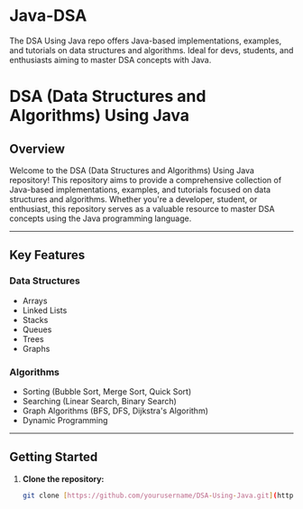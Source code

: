 # Java-DSA
The DSA Using Java repo offers Java-based implementations, examples, and tutorials on data structures and algorithms. Ideal for devs, students, and enthusiasts aiming to master DSA concepts with Java.
# DSA (Data Structures and Algorithms) Using Java

## Overview

Welcome to the DSA (Data Structures and Algorithms) Using Java repository! This repository aims to provide a comprehensive collection of Java-based implementations, examples, and tutorials focused on data structures and algorithms. Whether you're a developer, student, or enthusiast, this repository serves as a valuable resource to master DSA concepts using the Java programming language.

---

## Key Features

### Data Structures
- Arrays
- Linked Lists
- Stacks
- Queues
- Trees
- Graphs

### Algorithms
- Sorting (Bubble Sort, Merge Sort, Quick Sort)
- Searching (Linear Search, Binary Search)
- Graph Algorithms (BFS, DFS, Dijkstra's Algorithm)
- Dynamic Programming

---

## Getting Started

1. **Clone the repository:**
   ```bash
   git clone [https://github.com/yourusername/DSA-Using-Java.git](https://github.com/mishalturkane/Java-DSA/tree/main)https://github.com/mishalturkane/Java-DSA/tree/main

